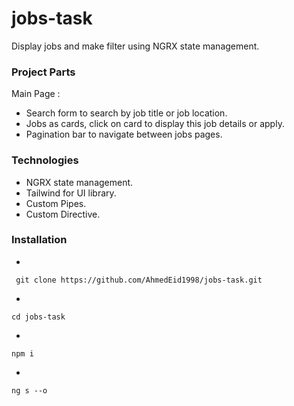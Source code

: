 # jobs-task
Display jobs and make filter using NGRX state management.

### Project Parts

Main Page : <br>
- Search form to search by job title or job location. <br>
- Jobs as cards, click on card to display this job details or apply. <br>
- Pagination bar to navigate between jobs pages. <br>

### Technologies

- NGRX state management. <br>
- Tailwind for UI library. <br>
- Custom Pipes. <br>
- Custom Directive. <br>

### Installation
- 
```
 git clone https://github.com/AhmedEid1998/jobs-task.git
```
- 
```
cd jobs-task
```
- 
```
npm i
```
- 
```
ng s --o
```
